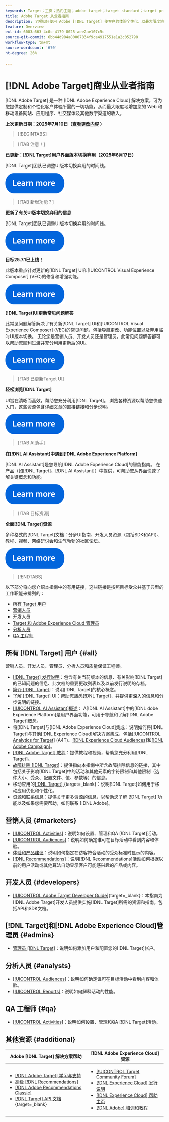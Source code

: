 ```yaml
---
keywords: Target；主页；热门主题；adobe target；target standard；target premium；target文档；adobe target文档；实践者指南；用户指南
title: Adobe Target 从业者指南
description: 了解如何使用 Adobe [!DNL Target] 使客户的体验个性化，以最大限度地提高您的网站和移动网站、应用程序和其他数字渠道的收入。
feature: Overview
exl-id: 6003a663-4c0c-4179-8025-aee2ae107c5c
source-git-commit: 6bb44d984a80007834f9ca4917551e1a2c052798
workflow-type: tm+mt
source-wordcount: '670'
ht-degree: 26%

---
```


# [!DNL Adobe Target]商业从业者指南

[!DNL Adobe Target] 是一种 [!DNL Adobe Experience Cloud] 解决方案，可为您提供定制和个性化客户体验所需的一切功能，从而最大限度地增加您的 Web 和移动设备网站、应用程序、社交媒体及其他数字渠道的收入。

**上次更新日期：2025年7月10日（[查看更改内容](r-release-notes/doc-change.md) ）**

>[!BEGINTABS]

>[!TAB 注意！]

**已更新：[!DNL Target]用户界面版本切换弃用（2025年6月17日）**

[!DNL Target]团队已调整UI版本切换弃用的时间线。

[![了解更多图标](/help/main/assets/learn-more.svg)](/help/main/r-release-notes/release-notes.md)

>[!TAB 新增功能？]

**更新了有关UI版本切换弃用的信息**

[!DNL Target]团队已调整UI版本切换弃用的时间线。

[![了解更多图标](/help/main/assets/learn-more.svg)](/help/main/r-release-notes/release-notes.md)

**目标25.7.1已上线！**

此版本重点针对更新的[!DNL Target] UI和[!UICONTROL Visual Experience Composer] (VEC)的修复和增强功能。

[![了解更多图标](/help/main/assets/learn-more.svg)](/help/main/r-release-notes/release-notes.md)

**[!DNL Target]UI更新常见问题解答**

此常见问题解答解决了有关新[!DNL Target] UI和[!UICONTROL Visual Experience Composer] (VEC)的常见问题，包括导航更改、功能位置以及弃用临时UI版本切换。 无论您是营销人员、开发人员还是管理员，此常见问题解答都可以帮助您顺利过渡并充分利用更新后的UI。

[![了解更多图标](/help/main/assets/learn-more.svg)](/help/main/c-intro/updated-ui-faq.md)

>[!TAB 已更新Target UI]

**轻松浏览[!DNL Target]**

UI旨在清晰而高效，帮助您充分利用[!DNL Target]。 浏览各种资源以帮助您快速入门，这些资源包含详细文章的直接链接和分步说明。

[![了解更多图标](/help/main/assets/learn-more.svg)](/help/main/c-intro/understand-the-target-ui.md)

>[!TAB AI助手]

**在[!DNL AI Assistant]中遇到[!DNL Adobe Experience Platform]**

[!DNL AI Assistant]是您导航[!DNL Adobe Experience Cloud]的智能指南。 在产品（如[!DNL Target]、[!DNL AI Assistant]）中提供，可帮助您从界面快速了解关键概念和功能。

[![了解更多图标](/help/main/assets/learn-more.svg)](/help/main/c-intro/ai-assistant.md)

>[!TAB 目标资源]

**全面[!DNL Target]资源**

多种格式的[!DNL Target]文档：分步UI指南、开发人员资源（包括SDK和API）、教程、视频、网络研讨会和生气勃勃的社区论坛。

[![了解更多图标](/help/main/assets/learn-more.svg)](/help/main/r-release-notes/target-documentation.md)

>[!ENDTABS]

以下部分将向您介绍本指南中的有用链接，这些链接是按照目标受众并基于典型的工作职能来排列的：

- [所有 Target 用户](#all)
- [营销人员](#marketers)
- [开发人员](#developers)
- [Target 和 Adobe Experience Cloud 管理员](#admins)
- [分析人员](#analysts)
- [QA 工程师](#qa)

## 所有 [!DNL Target] 用户 {#all}

营销人员、开发人员、管理员、分析人员和质量保证工程师。

- [[!DNL Target] 发行说明](r-release-notes/release-notes.md)：包含有关当前版本的信息、有关影响[!DNL Target]的已知问题的信息、此文档的重要更改列表以及以前发行说明的存档。
- [简介 [!DNL Target]](c-intro/intro.md)：说明[!DNL Target]的核心概念。
- [了解 [!DNL Target] UI](/help/main/c-intro/understand-the-target-ui.md)：帮助您熟悉[!DNL Target]，并提供更深入的信息和分步说明的链接。
- [[!UICONTROL AI Assistant]概述](/help/main/c-intro/ai-assistant.md)： A[!DNL AI Assistant]中的[!DNL dobe Experience Platform]是用户界面功能，可用于导航和了解[!DNL Adobe Target]概念。
- 将[!DNL Target]与[!DNL Adobe Experience Cloud]集成：说明如何将[!DNL Target]与其他[!DNL Experience Cloud]解决方案集成，包括[[!UICONTROL Analytics for Target]](/help/main/c-integrating-target-with-mac/a4t/a4t.md) (A4T)、[[!DNL Experience Cloud Audiences]](/help/main/c-integrating-target-with-mac/mmp.md)和[[!DNL Adobe Campaign]](/help/main/c-integrating-target-with-mac/campaign-and-target.md)。
- [[!DNL Adobe Target] 教程](https://experienceleague.adobe.com/docs/target-learn/tutorials/overview.html?lang=zh-Hans)：提供教程和视频，帮助您充分利用[!DNL Target]。
- [故障排除 [!DNL Target]](r-troubleshooting-target/troubleshooting-target.md)：提供指向本指南中所含故障排除信息的链接，其中包括关于影响[!DNL Target]中的活动和其他元素的字符限制和其他限制（选件大小、受众、配置文件、值、参数等）的信息。
- 移动应用的[[!DNL Target] ](https://experienceleague.adobe.com/docs/target-dev/developer/mobile-apps/overview.html?lang=zh-Hans){target=_blank}：说明[!DNL Target]如何用于移动应用优化和个性化。
- [资源和联系信息](cmp-resources-and-contact-information.md)：提供关于更多资源的信息，以帮助您了解 [!DNL Target] 功能以及如果您需要帮助，如何联系 [!DNL Adobe]。

## 营销人员 {#marketers}

- [[!UICONTROL Activities]](c-activities/activities.md)：说明如何设置、管理和QA [!DNL Target]活动。
- [[!UICONTROL Audiences]](c-target/target.md)：说明如何确定谁可在目标活动中看到内容和体验。
- [体验和产品建议](c-experiences/experiences.md)：说明如何指定在访客符合活动的受众标准时显示的内容。
- [[!DNL Recommendations]](c-recommendations/recommendations.md)：说明[!DNL Recommendations]活动如何根据以前的用户活动或其他算法自动显示客户可能感兴趣的产品或内容。

## 开发人员 {#developers}

- [[!UICONTROL Adobe Target Developer Guide]](https://experienceleague.adobe.com/docs/target-dev/developer/overview.html?lang=zh-Hans){target=_blank}：本指南为[!DNL Adobe Target]开发人员提供实施[!DNL Target]所需的资源和指南，包括API和SDK文档。

## [!DNL Target]和[!DNL Adobe Experience Cloud]管理员 {#admins}

- [管理员 [!DNL Target]](administrating-target/administrating-target.md)：说明如何添加用户和配置您的[!DNL Target]帐户。

## 分析人员 {#analysts}

- [[!UICONTROL Audiences]](c-target/target.md)：说明如何确定谁可在目标活动中看到内容和体验。
- [[!UICONTROL Reports]](c-reports/reports.md)：说明如何解释活动的性能。

## QA 工程师 {#qa}

- [[!UICONTROL Activities]](c-activities/activities.md)：说明如何设置、管理和QA [!DNL Target]活动。

## 其他资源 {#additional}

| Adobe [!DNL Target] 解决方案帮助 | [!DNL Adobe Experience Cloud] 资源 |
|--- |--- |
| <ul><li>[[!DNL Adobe Target] 学习与支持](https://helpx.adobe.com/cn/support/target.html)</li><li>[高级 [!DNL Recommendations]](c-recommendations/recommendations.md)</li><li>[[!DNL Adobe Recommendations Classic]](/help/main/assets/adobe-recommendations-classic.pdf)</li><li>[[!DNL Target] API 文档](https://experienceleague.adobe.com/docs/target-dev/developer/api/target-api-overview.html?lang=zh-Hans){target=_blank}</li></ul> | <ul><li>[[!UICONTROL Target Community Forum]](https://experienceleaguecommunities.adobe.com/t5/adobe-target/ct-p/adobe-target-community)</li><li>[[!DNL Experience Cloud] 发行说明](https://experienceleague.adobe.com/docs/release-notes/experience-cloud/current.html?lang=zh-Hans)</li><li>[[!DNL Experience Cloud] 帮助主页](https://helpx.adobe.com/cn/support/experience-cloud.html)</li><li>[[!DNL Adobe] 培训和教程](https://helpx.adobe.com/cn/learning.html?promoid=KAUDK)</li></ul> |  |

